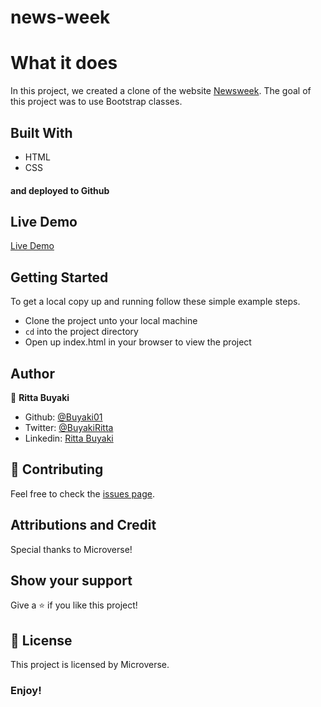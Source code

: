 # news-week

# What it does
In this project, we created a clone of the website <a href="https://www.newsweek.com/"> Newsweek</a>. The goal of this project was to use Bootstrap classes.

## Built With
- HTML
- CSS
#### and deployed to Github

## Live Demo

[Live Demo](https://ecstatic-dubinsky-a620a2.netlify.com/)

## Getting Started

To get a local copy up and running follow these simple example steps.
- Clone the project unto your local machine
- `cd` into the project directory
- Open up index.html in your browser to view the project

## Author

👤 **Ritta Buyaki**

- Github: [@Buyaki01](https://github.com/Buyaki01)
- Twitter: [@BuyakiRitta](https://twitter.com/BuyakiRitta)
- Linkedin: [Ritta Buyaki](https://www.linkedin.com/in/ritta-buyaki-b12904128/)

## 🤝 Contributing

Feel free to check the [issues page](https://github.com/Buyaki01/news-week/issues).

## Attributions and Credit
Special thanks to Microverse!

## Show your support

Give a ⭐️ if you like this project!

## 📝 License

This project is licensed by Microverse.

### Enjoy!